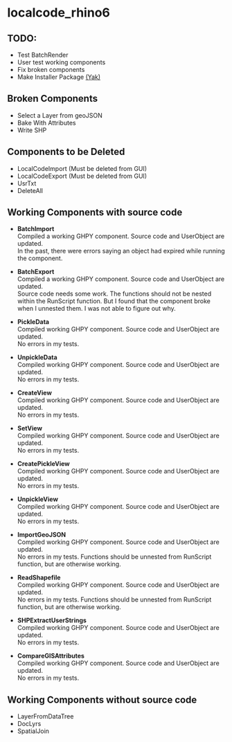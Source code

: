 # localcode_rhino6

## TODO:
* Test BatchRender
* User test working components
* Fix broken components
* Make Installer Package [(Yak)](https://developer.rhino3d.com/guides/yak/what-is-yak/)

## Broken Components
* Select a Layer from geoJSON
* Bake With Attributes
* Write SHP

## Components to be Deleted
* LocalCodeImport (Must be deleted from GUI)
* LocalCodeExport (Must be deleted from GUI)
* UsrTxt
* DeleteAll

## Working Components with source code
* **BatchImport**  
   Compiled a working GHPY component. Source code and UserObject are updated.  
   In the past, there were errors saying an object had expired while running the component.  

* **BatchExport**  
   Compiled a working GHPY component. Source code and UserObject are updated.  
   Source code needs some work. The functions should not be nested within the RunScript function. But I found that the component broke when I unnested them. I was not able to figure out why. 

* **PickleData**  
   Compiled working GHPY component. Source code and UserObject are updated.  
   No errors in my tests.  

* **UnpickleData**  
   Compiled working GHPY component. Source code and UserObject are updated.  
   No errors in my tests.  

* **CreateView**  
   Compiled working GHPY component. Source code and UserObject are updated.  
   No errors in my tests.  

* **SetView**  
   Compiled working GHPY component. Source code and UserObject are updated.  
   No errors in my tests.  

* **CreatePickleView**  
   Compiled working GHPY component. Source code and UserObject are updated.  
   No errors in my tests.  

* **UnpickleView**  
   Compiled working GHPY component. Source code and UserObject are updated.  
   No errors in my tests.  

* **ImportGeoJSON**  
   Compiled working GHPY component. Source code and UserObject are updated.  
   No errors in my tests. Functions should be unnested from RunScript function, but are otherwise working.  
   
* **ReadShapefile**  
   Compiled working GHPY component. Source code and UserObject are updated.  
   No errors in my tests. Functions should be unnested from RunScript function, but are otherwise working.

* **SHPExtractUserStrings**  
   Compiled working GHPY component. Source code and UserObject are updated.  
   No errors in my tests. 

* **CompareGISAttributes**  
   Compiled working GHPY component. Source code and UserObject are updated.  
   No errors in my tests.  
   
## Working Components without source code
* LayerFromDataTree
* DocLyrs
* SpatialJoin




